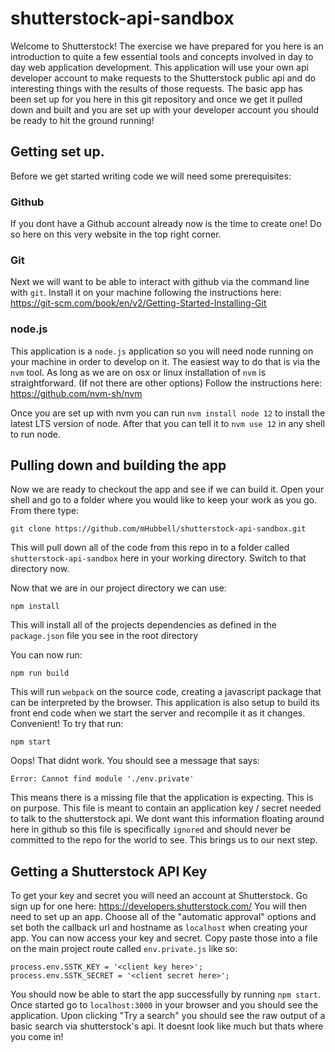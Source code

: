 # shutterstock-api-sandbox

Welcome to Shutterstock! The exercise we have prepared for you here is an introduction to quite a few essential tools and concepts involved in day to day web application development. This application will use your own api developer account to make requests to the Shutterstock public api and do interesting things with the results of those requests. The basic app has been set up for you here in this git repository and once we get it pulled down and built and you are set up with your developer account you should be ready to hit the ground running!

## Getting set up.

Before we get started writing code we will need some prerequisites:

### Github
If you dont have a Github account already now is the time to create one!
Do so here on this very website in the top right corner.

### Git
Next we will want to be able to interact with github via the command line with `git`. Install it on your machine following the instructions here: https://git-scm.com/book/en/v2/Getting-Started-Installing-Git

### node.js
This application is a `node.js` application so you will need node running on your machine in order to develop on it. The easiest way to do that is via the `nvm` tool. As long as we are on osx or linux installation of `nvm` is straightforward. (If not there are other options) Follow the instructions here: https://github.com/nvm-sh/nvm

Once you are set up with nvm you can run `nvm install node 12` to install the latest LTS version of node. After that you can tell it to `nvm use 12` in any shell to run node.

## Pulling down and building the app

Now we are ready to checkout the app and see if we can build it. Open your shell and go to a folder where you would like to keep your work as you go. From there type:

`git clone https://github.com/mHubbell/shutterstock-api-sandbox.git`

This will pull down all of the code from this repo in to a folder called `shutterstock-api-sandbox` here in your working directory. Switch to that directory now.

Now that we are in our project directory we can use:

`npm install`

This will install all of the projects dependencies as defined in the `package.json` file you see in the root directory

You can now run:

`npm run build`

This will run `webpack` on the source code, creating a javascript package that can be interpreted by the browser.
This application is also setup to build its front end code when we start the server and recompile it as it changes. Convenient! To try that run:

`npm start`

Oops! That didnt work. You should see a message that says:

`Error: Cannot find module './env.private'`

This means there is a missing file that the application is expecting. This is on purpose. This file is meant to contain an application key / secret needed to talk to the shutterstock api. We dont want this information floating around here in github so this file is specifically `ignored` and should never be committed to the repo for the world to see. This brings us to our next step.

## Getting a Shutterstock API Key

To get your key and secret you will need an account at Shutterstock. Go sign up for one here: https://developers.shutterstock.com/ You will then need to set up an app. Choose all of the "automatic approval" options and set both the callback url and hostname as `localhost` when creating your app. You can now access your key and secret. Copy paste those into a file on the main project route called `env.private.js` like so:

```
process.env.SSTK_KEY = '<client key here>';
process.env.SSTK_SECRET = '<client secret here>';
```

You should now be able to start the app successfully by running `npm start`. Once started go to `localhost:3000` in your browser and you should see the application. Upon clicking "Try a search" you should see the raw output of a basic search via shutterstock's api. It doesnt look like much but thats where you come in!
